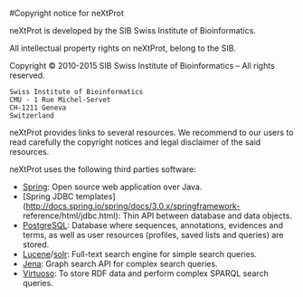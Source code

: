 #Copyright notice for neXtProt

neXtProt is developed by the SIB Swiss Institute of Bioinformatics. 

All intellectual property rights on neXtProt, belong to the SIB.

Copyright &copy; 2010-2015 SIB Swiss Institute of Bioinformatics – All rights reserved.

```
Swiss Institute of Bioinformatics
CMU - 1 Rue Michel-Servet
CH-1211 Geneva
Switzerland
```

neXtProt provides links to several resources. We recommend to our users to read carefully the copyright notices and legal disclaimer of the said resources. 

neXtProt uses the following third parties software:

* [Spring](http://spring.io): Open source web application over Java. 
* [Spring JDBC templates](http://docs.spring.io/spring/docs/3.0.x/springframework-
reference/html/jdbc.html): Thin API between database and data objects. 
* [PostgreSQL](http://www.postgresql.org): Database where sequences, annotations, evidences and terms, as well as user resources (profiles, saved lists and queries) are stored.
* [Lucene](http://lucene.apache.org)/[solr](http://lucene.apache.org/solr): Full-text search engine for simple search queries. 
* [Jena](http://jena.apache.org): Graph search API for complex search queries. 
* [Virtuoso](http://virtuoso.openlinksw.com): To store RDF data and perform complex SPARQL search queries.
